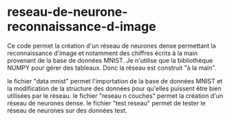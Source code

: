 # reseau-de-neurone-reconnaissance-d-image
Ce code permet la création d'un réseau de neurones dense permettant la reconnaissance d'image et notamment des chiffres écrits à la main provenant de la base de données MNIST. Je n'utilise que la bibliothèque NUMPY pour gérer des tableaux. Donc la réseau est construit "à la main".

le fichier "data mnist" permet l'importation de la base de données MNIST et la modification de la structure des données pour qu'elles puissent être bien utilisées par le réseau.
le fichier "reseau n couches" permet la création d'un réseau de neurones dense.
le fichier "test reseau" permet de tester le réseau de neurones sur des données test.
